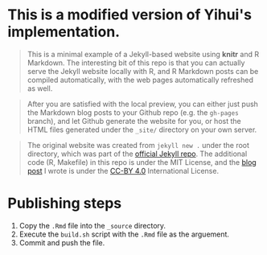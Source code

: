 # This is a modified version of Yihui's implementation.

> This is a minimal example of a Jekyll-based website using **knitr** and R
> Markdown. The interesting bit of this repo is that you can actually serve the
> Jekyll website locally with R, and R Markdown posts can be compiled
> automatically, with the web pages automatically refreshed as well.

> After you are satisfied with the local preview, you can either just push the
> Markdown blog posts to your Github repo (e.g. the `gh-pages` branch), and let
> Github generate the website for you, or host the HTML files generated under the
> `_site/` directory on your own server.

> The original website was created from `jekyll new .` under the root directory,
> which was part of the [official Jekyll repo](https://github.com/jekyll/jekyll).
> The additional code (R, Makefile) in this repo is under the MIT License, and the
> [blog post](http://yihui.name/knitr-jekyll/2014/09/jekyll-with-knitr.html) I
> wrote is under the [CC-BY 4.0](http://creativecommons.org/licenses/by/4.0/)
> International License.

# Publishing steps

1. Copy the `.Rmd` file into the `_source` directory.
2. Execute the `build.sh` script with the `.Rmd` file as the arguement.
3. Commit and push the file.